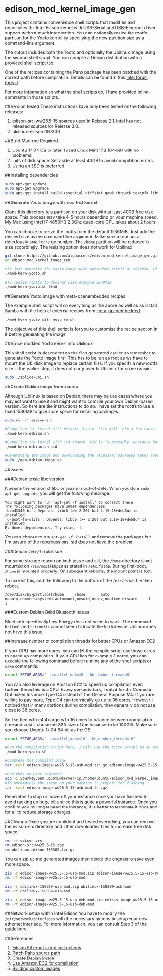 # edison_mod_kernel_image_gen
This project contains convenience shell scripts that modifies and recompiles the Intel Edison kernel with USB-Serial and USB-Ethernet driver support without much intervention. You can optionally resize the rootfs partition for the Yocto kernel by specifying the new partition size as a command-line argument.

The output includes both the Yocto and optionally the Ubilinux image using the second shell script. You can compile a Debian distribution with a provided shell script too.

One of the recipes containing the Paho package has been patched with the correct path before compilation. Details can be found in this [Intel forum thread](https://communities.intel.com/thread/101849).

For more information on what the shell scripts do, I have provided inline-comments in those scripts.

##Version tested
These instructions have only been tested on the following releases:

1. edison-src-ww25.5-15 sources used in Release 2.1. Intel has not released sources for Release 3.0.
2. ubilinux-edison-150309

##Build Machine Required

1. Ubuntu 14.04 OS or later. I used Linux Mint 17.2 (64-bit) with no problems.
2. Lots of disk space. Set aside at least 40GB to avoid compilation errors.
3. Using an SSD is preferred

##Installing dependencies
```bash
sudo apt-get update
sudo apt-get upgrade
sudo apt-get install build-essential diffstat gawk chrpath texinfo libtool gcc-multilib libsdl1.2-dev dfu-util debootstrap u-boot-tools debian-archive-keyring dfu-util git python wget
```

##Generate Yocto image with modified kernel

Clone this directory to a partition on your disk with at least 40GB free disk space. This process may take 4-5 hours depending on your machine speed. My Mac using Intel i7-4850HQ 2.3Ghz quad-core CPU takes about 2 hours.

You can choose to resize the rootfs from the default 1536MiB. Just add the desired size as the command line argument. Make sure to not put a ridiculously small or large number. The `/home` partition will be reduced in size accordingly. The resizing option does not work for Ubilinux.

```bash
git clone https://github.com/algoaccess/edison_mod_kernel_image_gen.git
cd edison_mod_kernel_image_gen

#To just generate the Yocto image with untouched rootfs at 1536MiB, if not skip to next command example.
./mod-kern-yocto.sh

#To resize rootfs to desired size example 2048MiB
./mod-kern-yocto.sh 2048
```

##Generate Yocto image with meta-openembedded recipes

The example shell script will do everything as the above as well as as install Samba with the help of external recipes from [meta-openembedded](https://github.com/openembedded/meta-openembedded).

```bash
./mod-kern-yocto-with-meta-oe.sh
```

The objective of this shell script is for you to customise the recipe section in it before generating the image.

##Splice modded Yocto kernel into Ubilinux

This shell script is dependent on the files generated earlier so remember to generate the Yocto image first! This has to be run as root as we have to mount the Ubi disk image to replace certain files. If you specify a new rootfs size in the earlier step, it does not carry over to Ubilinux for some reason.

```bash
sudo ./splice-ubi.sh
```

##Create Debian image from source

Although Ubilinux is based on Debian, there may be use cases where you may not want to use it and might want to compile your own Debian-based version. So here are the instructions to do so. I have set the rootfs to use a fixed 1536MB to give more space for installing packages.

```bash
sudo rm -rf edison-src

#Compiling the kernel with default jessie, this will take a few hours. If you want sid, skip to next command.
./mod-kern-debian.sh

#Compiling the kernel with sid branch. sid is "supposedly" unstable but the packages are more up-to-date.
./mod-kern-debian.sh sid

#Generating the image and downloading the necessary packages takes about half hour
sudo ./gen-debian-image.sh
```

##Issues

###Debian jessie libc version

It seems the version of libc on jessie is out-of-date. When you do a `sudo apt-get upgrade`, you will get the following message.

```
You might want to run 'apt-get -f install' to correct these.
The following packages have unmet dependencies:
 bcm43340-bt : Depends: libc6 (>= 2.20) but 2.19-18+deb8u4 is installed
 u-boot-fw-utils : Depends: libc6 (>= 2.20) but 2.19-18+deb8u4 is installed
E: Unmet dependencies. Try using -f.
```

You can choose to run `apt-get -f install` and remove the packages but I'm unsure of the repercussions. sid does not have this problem.

###Debian `/etc/fstab` issue

For some strange reason on both jessie and sid, the `/home` directory is not mounted on `/dev/mmcblk0p10` as stated in `/etc/fstab`. During first-boot, `/home` is mounted properly. On subsquent reboots, the mount point is lost. 

To correct this, add the following to the bottom of the `/etc/fstab` file then reboot.

```
/dev/disk/by-partlabel/home     /home       auto    noauto,comment=systemd.automount,nosuid,nodev,noatime,discard     1   1
```

###Custom Debian Build Bluetooth issues

Bluetooth specifically Low Energy does not seem to work. The command `hcitool` and `hciconfig` cannot seem to locate the `hci0` device. Ublinux does not have this issue.

##Increase number of compilation threads for better CPUs or Amazon EC2

If your CPU has more cores, you can let the compile script use those cores to speed up compilation. If your CPU has for example 8 cores, you can execute the following command before running any of the shell scripts or `make` commands.

```bash
export SETUP_ARGS="--parallel_make=8 --bb_number_thread=8"
```

You can also leverage on Amazon EC2 to speed up compilation even further. Since this is a CPU-heavy compute task, I opted for the Compute Optimized Instance Type C4 instead of the General Purpose M4. If you are willing to pay more, Type C4 can technically go up to 36 cores. However I noticed that in many portions during compilation, they generally do not use close to 36 cores.

So I settled with c4.4xlarge with 16 cores to balance between compilation time and cost. I chose the SSD size of the instance to be 100GiB. Make sure you choose Ubuntu 14.04 64-bit as the OS.

```bash
export SETUP_ARGS="--parallel_make=16 --bb_number_thread=16"

#Run the compilation script here. I will use the Yocto script as an example here.
./mod-kern-yocto.sh

#Compress the compiled image
tar -zcvf edison-image-ww25.5-15-usb-mod.tar.gz edison-image-ww25.5-15-usb-mod

#Run this on your computer
scp -i yourkey.pem ubuntu@server-ip:/home/ubuntu/edison_mod_kernel_image_gen/edison-image-ww25.5-15-usb-mod.tar.gz /home/user/yourlocation
#To uncompress the image on your machine to prepare for flashing.
tar -xzvf edison-image-ww25.5-15-usb-mod.tar.gz
```

Remember to stop or poweroff your instance once you have finished to avoid racking up huge bills since this is quite a powerful instance. Once you confirm you no longer need the instance, it is better to terminate it once and for all to reduce storage charges.

##Cleanup
Once you are confident and tested everything, you can remove the edison-src directory and other downloaded files to increase free disk space.

```bash
rm -rf edison-src
rm edison-src-ww25.5-15.tgz
rm ubilinux-edison-150309.tar.gz
```

You can zip up the generated images then delete the orignals to save even more space.

```bash
zip -r edison-image-ww25.5-15-usb-mod.zip edison-image-ww25.5-15-usb-mod
rm -rf edison-image-ww25.5-15-usb-mod

zip -r ubilinux-150309-usb-mod.zip ubilinux-150309-usb-mod
rm -rf ubilinux-150309-usb-mod

zip -r edison-image-ww25.5-15-usb-deb-mod.zip edison-image-ww25.5-15-usb-deb-mod
rm -rf edison-image-ww25.5-15-usb-deb-mod
```
##Network setup within Intel Edison
You have to modify the `/etc/network/interfaces` with the necessary options to setup your new ethernet interface. For more information, you can consult Step 3 of the [guide](https://github.com/LGSInnovations/Edison-Ethernet/tree/master/guides) here.

##References
1. [Edison Ethernet setup instructions](https://github.com/LGSInnovations/Edison-Ethernet)
2. [Patch Paho source path](https://communities.intel.com/thread/101849)
3. [Create Debian image](http://www.hackgnar.com/2016/02/building-debian-linux-for-intel-edison.html)
4. [Use Amazon EC2 for compilation](https://github.com/hackgnar/kali_intel_edison/blob/master/ManualBuild.md)
5. [Building custom images](https://software.intel.com/en-us/node/593592)
